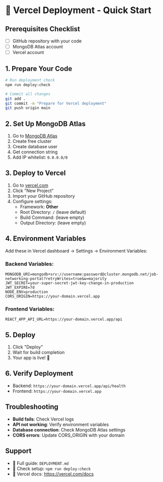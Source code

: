 # 🚀 Vercel Deployment - Quick Start

## Prerequisites Checklist
- [ ] GitHub repository with your code
- [ ] MongoDB Atlas account
- [ ] Vercel account

## 1. Prepare Your Code
```bash
# Run deployment check
npm run deploy:check

# Commit all changes
git add .
git commit -m "Prepare for Vercel deployment"
git push origin main
```

## 2. Set Up MongoDB Atlas
1. Go to [MongoDB Atlas](https://www.mongodb.com/atlas)
2. Create free cluster
3. Create database user
4. Get connection string
5. Add IP whitelist: `0.0.0.0/0`

## 3. Deploy to Vercel
1. Go to [vercel.com](https://vercel.com)
2. Click "New Project"
3. Import your GitHub repository
4. Configure settings:
   - Framework: **Other**
   - Root Directory: `/` (leave default)
   - Build Command: (leave empty)
   - Output Directory: (leave empty)

## 4. Environment Variables
Add these in Vercel dashboard → Settings → Environment Variables:

### Backend Variables:
```
MONGODB_URI=mongodb+srv://username:password@cluster.mongodb.net/job-networking-portal?retryWrites=true&w=majority
JWT_SECRET=your-super-secret-jwt-key-change-in-production
JWT_EXPIRE=7d
NODE_ENV=production
CORS_ORIGIN=https://your-domain.vercel.app
```

### Frontend Variables:
```
REACT_APP_API_URL=https://your-domain.vercel.app/api
```

## 5. Deploy
1. Click "Deploy"
2. Wait for build completion
3. Your app is live! 🎉

## 6. Verify Deployment
- Backend: `https://your-domain.vercel.app/api/health`
- Frontend: `https://your-domain.vercel.app`

## Troubleshooting
- **Build fails**: Check Vercel logs
- **API not working**: Verify environment variables
- **Database connection**: Check MongoDB Atlas settings
- **CORS errors**: Update CORS_ORIGIN with your domain

## Support
- 📖 Full guide: `DEPLOYMENT.md`
- 🔧 Check setup: `npm run deploy:check`
- 📧 Vercel docs: https://vercel.com/docs 
